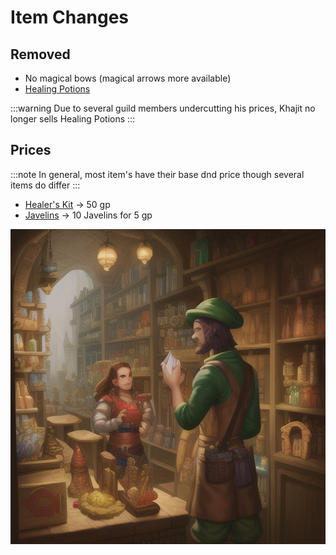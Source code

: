 # Item Changes

## Removed

- No magical bows (magical arrows more available)
- [Healing Potions](https://www.dndbeyond.com/magic-items/4708-potion-of-healing)

:::warning
Due to several guild members undercutting his prices, Khajit no longer sells Healing Potions
:::

## Prices

:::note
In general, most item's have their base dnd price though several items do differ
:::

- [Healer's Kit](https://www.dndbeyond.com/equipment/healers-kit) -> 50 gp
- [Javelins](https://www.dndbeyond.com/equipment/javelin) -> 10 Javelins for 5 gp

![adventurer buying items at a store](shopping.png)
